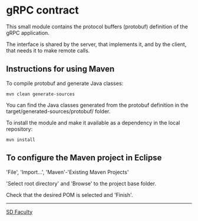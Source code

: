 # gRPC contract

This small module contains the protocol buffers (protobuf) definition of the gRPC application.

The interface is shared by the server, that implements it, and
by the client, that needs it to make remote calls.


## Instructions for using Maven

To compile protobuf and generate Java classes:

```
mvn clean generate-sources
```

You can find the Java classes generated from the protobuf definition in the target/generated-sources/protobuf/ folder.

To install the module and make it available as a dependency in the local repository:

```
mvn install
```


## To configure the Maven project in Eclipse

'File', 'Import...', 'Maven'-'Existing Maven Projects'

'Select root directory' and 'Browse' to the project base folder.

Check that the desired POM is selected and 'Finish'.


----

[SD Faculty](mailto:leic-sod@disciplinas.tecnico.ulisboa.pt)
